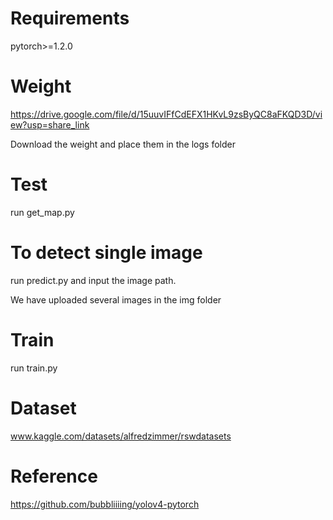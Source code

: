 # Requirements
pytorch>=1.2.0
# Weight
https://drive.google.com/file/d/15uuvIFfCdEFX1HKvL9zsByQC8aFKQD3D/view?usp=share_link

Download the weight and place them in the logs folder
# Test
run get_map.py
# To detect single image
run predict.py and input the image path.

We have uploaded several images in the img folder
# Train
run train.py
# Dataset
www.kaggle.com/datasets/alfredzimmer/rswdatasets
# Reference
https://github.com/bubbliiiing/yolov4-pytorch
